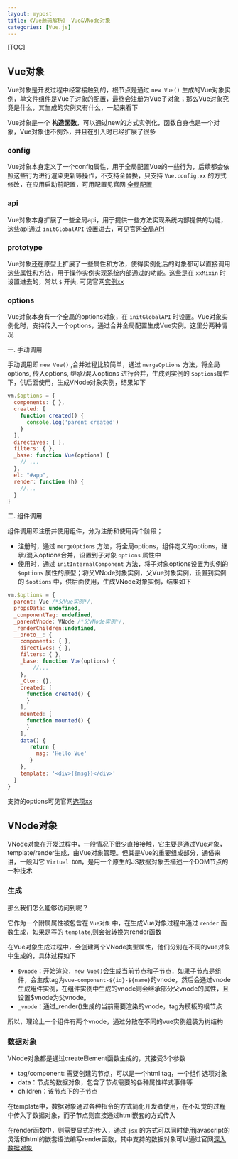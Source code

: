 ```yaml
---
layout: mypost
title: 《Vue源码解析》-Vue&VNode对象
categories: [Vue.js]
---
```


[TOC]

## Vue对象

Vue对象是开发过程中经常接触到的，根节点是通过 `new Vue()` 生成的Vue对象实例，单文件组件是Vue子对象的配置，最终会注册为Vue子对象；那么Vue对象究竟是什么，其生成的实例又有什么，一起来看下

Vue对象是一个 **构造函数**，可以通过new的方式实例化，函数自身也是一个对象，Vue对象也不例外，并且在引入时已经扩展了很多

### config

Vue对象本身定义了一个config属性，用于全局配置Vue的一些行为，后续都会依照这些行为进行渲染更新等操作，不支持全替换，只支持 `Vue.config.xx` 的方式修改，在应用启动前配置，可用配置见官网 [全局配置]([https://cn.vuejs.org/v2/api/#全局配置](https://cn.vuejs.org/v2/api/#%E5%85%A8%E5%B1%80%E9%85%8D%E7%BD%AE))

### api

Vue对象本身扩展了一些全局api，用于提供一些方法实现系统内部提供的功能，这些api通过 `initGlobalAPI` 设置进去，可见官网[全局API]([https://cn.vuejs.org/v2/api/#全局-API](https://cn.vuejs.org/v2/api/#%E5%85%A8%E5%B1%80-API))

### prototype

Vue对象还在原型上扩展了一些属性和方法，使得实例化后的对象都可以直接调用这些属性和方法，用于操作实例实现系统内部通过的功能。这些是在 `xxMixin` 时设置进去的，常以 `$` 开头, 可见官网[实例xx]([https://cn.vuejs.org/v2/api/#实例-property](https://cn.vuejs.org/v2/api/#%E5%AE%9E%E4%BE%8B-property))

### options

Vue对象本身有一个全局的options对象，在 `initGlobalAPI` 时设置。Vue对象实例化时，支持传入一个options，通过合并全局配置生成Vue实例。这里分两种情况

一. 手动调用

手动调用即 `new Vue()` ,合并过程比较简单，通过 `mergeOptions` 方法，将全局options, 传入options, 继承/混入options 进行合并，生成到实例的 `$options`属性下，供后面使用，生成VNode对象实例，结果如下

```jsx
vm.$options = {
  components: { },
  created: [
    function created() {
      console.log('parent created')
    }
  ],
  directives: { },
  filters: { },
  _base: function Vue(options) {
    // ...
  },
  el: "#app",
  render: function (h) {
    //...
  }
}
```

二. 组件调用

组件调用即注册并使用组件，分为注册和使用两个阶段；

- 注册时，通过 `mergeOptions` 方法，将全局options，组件定义的options，继承/混入options合并，设置到子对象 `options` 属性中
- 使用时，通过 `initInternalComponent` 方法，将子对象options设置为实例的 `$options` 属性的原型；将父VNode对象实例，父Vue对象实例，设置到实例的 `$options` 中，供后面使用，生成VNode对象实例，结果如下

```jsx
vm.$options = {
  parent: Vue /*父Vue实例*/,
  propsData: undefined,
  _componentTag: undefined,
  _parentVnode: VNode /*父VNode实例*/,
  _renderChildren:undefined,
  __proto__: {
    components: { },
    directives: { },
    filters: { },
    _base: function Vue(options) {
        //...
    },
    _Ctor: {},
    created: [
      function created() {
      }
    ],
    mounted: [
      function mounted() {
      }
    ],
    data() {
       return {
         msg: 'Hello Vue'
       }
    },
    template: '<div>{{msg}}</div>'
  }
}
```

支持的options可见官网[选项xx]([https://cn.vuejs.org/v2/api/#选项-数据](https://cn.vuejs.org/v2/api/#%E9%80%89%E9%A1%B9-%E6%95%B0%E6%8D%AE))

## VNode对象

VNode对象在开发过程中，一般情况下很少直接接触，它主要是通过Vue对象，template/render生成，由Vue对象管理。但其是Vue的重要组成部分，通俗来讲，一般叫它 `Virtual DOM`，是用一个原生的JS数据对象去描述一个DOM节点的一种技术

### 生成

那么我们怎么能够访问到呢？

它作为一个附属属性被包含在 `Vue对象` 中，在生成Vue对象过程中通过 `render` 函数生成，如果是写的 `template`,则会被转换为render函数

在Vue对象生成过程中，会创建两个VNode类型属性，他们分别在不同的vue对象中生成的，具体过程如下

- `$vnode`：开始渲染，`new Vue()`会生成当前节点和子节点，如果子节点是组件，会生成tag为`vue-component-${id}-${name}`的vnode，然后会通过vnode生成组件实例，在组件实例中生成的vnode则会继承部分父vnode的属性，且设置$vnode为父vnode。
- `_vnode`：通过_render()生成的当前需要渲染的vnode，tag为模板的根节点

所以，理论上一个组件有两个vnode，通过分散在不同的vue实例组装为树结构

### 数据对象

VNode对象都是通过createElement函数生成的，其接受3个参数

- tag/component:  需要创建的节点，可以是一个html tag，一个组件选项对象
- data：节点的数据对象，包含了节点需要的各种属性样式事件等
- children：该节点下的子节点

在template中，数据对象通过各种指令的方式简化开发者使用，在不知觉的过程中传入了数据对象，而子节点则直接通过html嵌套的方式传入

在render函数中，则需要显式的传入，通过 `jsx` 的方式可以同时使用javascript的灵活和html的嵌套语法编写render函数，其中支持的数据对象可以通过官网[深入数据对象]([https://cn.vuejs.org/v2/guide/render-function.html#深入数据对象](https://cn.vuejs.org/v2/guide/render-function.html#%E6%B7%B1%E5%85%A5%E6%95%B0%E6%8D%AE%E5%AF%B9%E8%B1%A1))